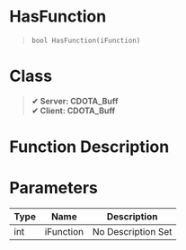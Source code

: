 # HasFunction
> `bool HasFunction(iFunction)`
# Class
> __✔ Server: CDOTA_Buff__  
> __✔ Client: CDOTA_Buff__  
# Function Description

# Parameters
Type|Name|Description
--|--|--
int|iFunction|No Description Set
